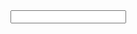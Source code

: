 <!DOCTYPE html>
<html lang="en">
<head>
    <meta charset="UTF-8">
    <meta http-equiv="X-UA-Compatible" content="IE=edge">
    <meta name="viewport" content="width=device-width, initial-scale=1.0">
    <title>Document</title>
    
</head>
<body>
    <input type="pesquisa" name="" id="pesquisa">
    <ul id = "lista"></ul>

   
</body>


</html>
<script>
    pessoas = ["Nome: Natan | Idade: 19 | Local: Rio de Janeiro", "Nome: Gabriel | Idade: 20 | Local: Rio de Janeiro", "Nome: João | Idade: 30 | Local: Rio de Janeiro"]
    t = ""
    for(i in pessoas){
        t += "<li>"+pessoas[i]+"</li>"
        pessoas[i] = pessoas[i].toLowerCase()
    }
    lista.innerHTML = t
    pesquisa.onkeyup=function(e){
        t = this.value
        r = new RegExp(t,"g")
        for(i in pessoas){
            if(pessoas[i].match(r)){
                lista.children[i].removeAttribute("style")
            }
            else{
                lista.children[i].style.display="none"
            }
        }
    }
</script>
